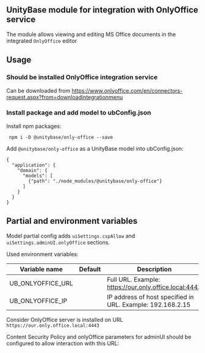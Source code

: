 ﻿## UnityBase module for integration with OnlyOffice service  

The module allows viewing and editing MS Office documents
 in the integrated `OnlyOffice` editor

## Usage

### Should be installed OnlyOffice integration service
 Can be downloaded from https://www.onlyoffice.com/en/connectors-request.aspx?from=downloadintegrationmenu
    
### Install package and add model to ubConfig.json   
 Install npm packages:
```
 npm i -D @unitybase/only-office --save 
```

 Add `@unitybase/only-office` as a UnityBase model into ubConfig.json:
 
```
{
  "application": {
    "domain": {
      "models": [
        {"path": "./node_modules/@unitybase/only-office"}
      ]
    }
  }
}
```

## Partial and environment variables

Model partial config adds `uiSettings.cspAllow` and  `uiSettings.adminUI.onlyOffice` sections.

Used environment variables:
 
| Variable name | Default | Description |
|---------------|---------|-------------|
| UB_ONLYOFFICE_URL  |         | Full URL. Example: https://our.only.office.local:4443   |
| UB_ONLYOFFICE_IP  |       | IP address of host specified in URL. Example: 192.168.2.15   |

Consider OnlyOffice server is installed on URL `https://our.only.office.local:4443`

Content Security Policy and onlyOffice parameters for adminUI should be configured to allow interaction with this URL:

```

```